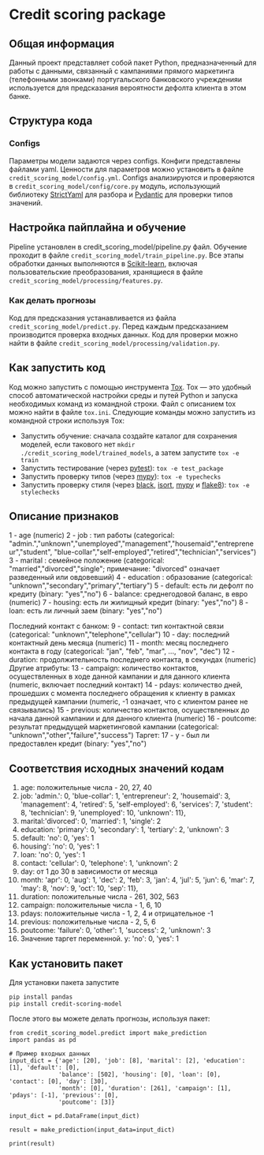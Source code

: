 # Credit scoring package

## Общая информация

Данный проект представляет собой пакет Python, предназначенный для работы с данными, связанный с кампаниями прямого маркетинга (телефонными звонками) португальского банковского учрежденияи используется для предсказания вероятности дефолта клиента в этом банке.

## Структура кода 
### Configs

Параметры модели задаются через configs. Конфиги представлены файлами yaml. Ценности для параметров можно установить в файле `credit_scoring_model/config.yml`. Configs анализируются и проверяются в `credit_scoring_model/config/core.py` модуль, использующий библиотеку [StrictYaml](https://github.com/crdoconnor/strictyaml) для разбора и [Pydantic](https://pydantic-docs.helpmanual.io/) для проверки типов значений. 

## Настройка пайплайна и обучение

Pipeline установлен в credit_scoring_model/pipeline.py файл. Обучение проходит в файле `credit_scoring_model/train_pipeline.py`. Все этапы обработки данных выполняются в [Scikit-learn](https://scikit-learn.org/stable/), включая пользовательские преобразования, хранящиеся в файле `credit_scoring_model/processing/features.py`. 


### Как делать прогнозы

Код для предсказания устанавливается из файла `credit_scoring_model/predict.py`. Перед каждым предсказанием производится проверка входных данных. Код для проверки можно найти в файле `credit_scoring_model/processing/validation.py`. 


## Как запустить код 

Код можно запустить с помощью инструмента [Tox](https://pypi.org/project/tox/). Tox — это удобный способ автоматической настройки среды и путей Python и запуска необходимых команд из командной строки. Файл с описанием tox можно найти в файле `tox.ini`. Следующие команды можно запустить из командной строки используя Tox:

* Запустить обучение: сначала создайте каталог для сохранения моделей, если такового нет `mkdir ./credit_scoring_model/trained_models`, а затем запустите `tox -e train`
* Запустить тестирование (через [pytest](https://docs.pytest.org/en/6.2.x/)): `tox -e test_package`
* Запустить проверку типов (через [mypy](https://mypy.readthedocs.io/en/stable/)): `tox -e typechecks`
* Запустить проверку стиля (через [black](https://github.com/psf/black), [isort](https://github.com/PyCQA/isort), [mypy](https://mypy.readthedocs.io/en/stable/)
и [flake8](https://pypi.org/project/flake8/)): `tox -e stylechecks`

## Описание признаков
1 - age (numeric)
2 - job : тип работы (categorical: "admin.","unknown","unemployed","management","housemaid","entrepreneur","student", "blue-collar","self-employed","retired","technician","services")
3 - marital : семейное положение (categorical: "married","divorced","single"; примечание: "divorced" означает разведенный или овдовевший)
4 - education : образование (categorical: "unknown","secondary","primary","tertiary")
5 - default: есть ли дефолт по кредиту (binary: "yes","no")
6 - balance: среднегодовой баланс, в евро (numeric)
7 - housing: есть ли жилищный кредит (binary: "yes","no")
8 - loan: есть ли личный заем (binary: "yes","no")

Последний контакт с банком:
9 - contact: тип контактной связи (categorical: "unknown","telephone","cellular")
10 - day: последний контактный день месяца (numeric)
11 - month: месяц последнего контакта в году (categorical: "jan", "feb", "mar", ..., "nov", "dec")
12 - duration: продолжительность последнего контакта, в секундах (numeric)
Другие атрибуты:
13 - campaign: количество контактов, осуществленных в ходе данной кампании и для данного клиента (numeric, включает последний контакт)
14 - pdays: количество дней, прошедших с момента последнего обращения к клиенту в рамках предыдущей кампании (numeric, -1 означает, что с клиентом ранее не связывались)
15 - previous: количество контактов, осуществленных до начала данной кампании и для данного клиента (numeric)
16 - poutcome: результат предыдущей маркетинговой кампании (categorical: "unknown","other","failure","success")
Таргет:
17 - y - был ли предоставлен кредит (binary: "yes","no")

## Соответствия исходных значений кодам
1) age: положительные числа - 20, 27, 40
2) job:
'admin.': 0,
'blue-collar': 1,
'entrepreneur': 2,
'housemaid': 3,
'management': 4,
'retired': 5,
'self-employed': 6,
'services': 7,
'student': 8,
'technician': 9,
'unemployed': 10,
'unknown': 11},
3) marital:'divorced': 0, 'married': 1, 'single': 2
4) education: 'primary': 0, 'secondary': 1, 'tertiary': 2, 'unknown': 3
5) default: 'no': 0, 'yes': 1
6) housing': 'no': 0, 'yes': 1
7) loan: 'no': 0, 'yes': 1
8) contact: 'cellular': 0, 'telephone': 1, 'unknown': 2
9) day: от 1 до 30 в зависимости от месяца
10) month:
'apr': 0,
'aug': 1,
'dec': 2,
'feb': 3,
'jan': 4,
'jul': 5,
'jun': 6,
'mar': 7,
'may': 8,
'nov': 9,
'oct': 10,
'sep': 11},
11) duration: положительные числа - 261, 302, 563
12) campaign: положительные числа - 1, 6, 10
13) pdays: положительные числа - 1, 2, 4 и отрицательное -1
14) previous: положительные числа - 2, 5, 6
15) poutcome:
'failure': 0,
'other': 1,
'success': 2,
'unknown': 3
16) Значение таргет переменной. y: 'no': 0, 'yes': 1

## Как установить пакет

Для установки пакета запустите 

```
pip install pandas
pip install credit-scoring-model
```

После этого вы можете делать прогнозы, используя пакет: 

```
from credit_scoring_model.predict import make_prediction
import pandas as pd

# Пример входных данных
input_dict = {'age': [20], 'job': [8], 'marital': [2], 'education': [1], 'default': [0], 
              'balance': [502], 'housing': [0], 'loan': [0], 'contact': [0], 'day': [30], 
              'month': [0], 'duration': [261], 'campaign': [1], 'pdays': [-1], 'previous': [0],
              'poutcome': [3]}

input_dict = pd.DataFrame(input_dict)

result = make_prediction(input_data=input_dict)

print(result)
```
